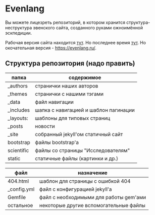 # Evenlang

Вы можете лицезреть репозиторий, в котором хранится структура-неструктура эвенского сайта, созданного руками ожноимённой эскпедиции.

Рабочая версия сайта находится [тут](https://master.d2mwzjsh7cwk8t.amplifyapp.com/). Но последнее время [тут](https://master.dg34kyjx2i5yi.amplifyapp.com/). Но окочательная версия - https://evenlang.ru/.

## Структура репозитория (надо править)
| папка | содержимое
|-|-|
|\_authors | странички наших авторов |
\_themes | странички с нашими тэгами
\_data | файл навигации
\_includes | шапка с навигацией и шаблон пагинации
\_layouts: | шаблоны для типовых страниц
\_posts | новости
\_site | собранный jekyll'ом статичный сайт
bootstrap | файлы bootstrap'а
scientific | файлы со страницы "Исследователям"
static | статичные файлы (картинки и др.)


| файл | назначение
|-|-|
404.html | шаблон для страницы с ошибкой 404
\_config.yml | файл с конфигурацией jekyll'а
Gemfile | файл с необходимыми для работы gem'ами
остальное | некоторые другие вспомогательные файлы
